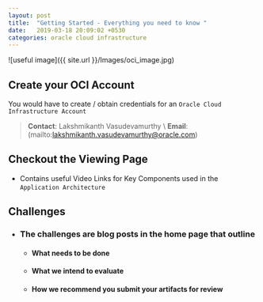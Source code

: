 ```yaml
---
layout: post
title:  "Getting Started - Everything you need to know "
date:   2019-03-18 20:09:02 +0530
categories: oracle cloud infrastructure
---
```



![useful image]({{ site.url }}/Images/oci_image.jpg)

Create your OCI Account
-------------------------
You would have to create / obtain credentials for an `Oracle Cloud Infrastructure Account`
> **Contact**: Lakshmikanth Vasudevamurthy \\
> **Email**: (mailto:lakshmikanth.vasudevamurthy@oracle.com)

Checkout the Viewing Page 
---------
* Contains useful Video Links for Key Components used in the `Application Architecture`

Challenges
---
* ### The challenges are blog posts in the home page that outline
    * #### What needs to be done
    * #### What we intend to evaluate 
    * #### How we recommend you submit your artifacts for review






